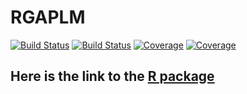 # RGAPLM

[![Build Status](https://travis-ci.com/tyhlee/RGAPLM.jl.svg?branch=master)](https://travis-ci.com/tyhlee/RGAPLM.jl)
[![Build Status](https://ci.appveyor.com/api/projects/status/github/tyhlee/RGAPLM.jl?svg=true)](https://ci.appveyor.com/project/tyhlee/RGAPLM-jl)
[![Coverage](https://codecov.io/gh/tyhlee/RGAPLM.jl/branch/master/graph/badge.svg)](https://codecov.io/gh/tyhlee/RGAPLM.jl)
[![Coverage](https://coveralls.io/repos/github/tyhlee/RGAPLM.jl/badge.svg?branch=master)](https://coveralls.io/github/tyhlee/RGAPLM.jl?branch=master)

## Here is the link to the [R package](https://github.com/tyhlee/RGAPLMR)
